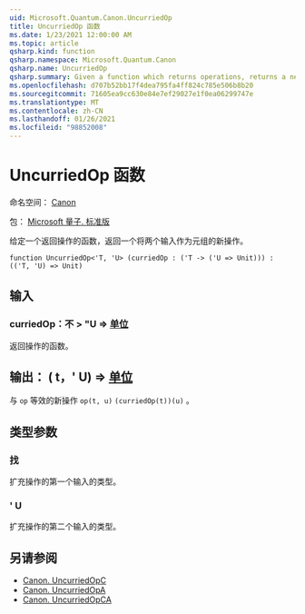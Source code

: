 ```yaml
---
uid: Microsoft.Quantum.Canon.UncurriedOp
title: UncurriedOp 函数
ms.date: 1/23/2021 12:00:00 AM
ms.topic: article
qsharp.kind: function
qsharp.namespace: Microsoft.Quantum.Canon
qsharp.name: UncurriedOp
qsharp.summary: Given a function which returns operations, returns a new operation which takes both inputs as a tuple.
ms.openlocfilehash: d707b52bb17f4dea795fa4ff824c785e506b8b20
ms.sourcegitcommit: 71605ea9cc630e84e7ef29027e1f0ea06299747e
ms.translationtype: MT
ms.contentlocale: zh-CN
ms.lasthandoff: 01/26/2021
ms.locfileid: "98852008"
---
```

# <a name="uncurriedop-function"></a>UncurriedOp 函数

命名空间： [Canon](xref:Microsoft.Quantum.Canon)

包： [Microsoft 量子. 标准版](https://nuget.org/packages/Microsoft.Quantum.Standard)


给定一个返回操作的函数，返回一个将两个输入作为元组的新操作。

```qsharp
function UncurriedOp<'T, 'U> (curriedOp : ('T -> ('U => Unit))) : (('T, 'U) => Unit)
```


## <a name="input"></a>输入

### <a name="curriedop--t---u--unit"></a>curriedOp：不 > "U => [单位](xref:microsoft.quantum.lang-ref.unit) 

返回操作的函数。



## <a name="output--tu--unit"></a>输出： ( t，' U) => [单位](xref:microsoft.quantum.lang-ref.unit) 

与 `op` 等效的新操作 `op(t, u)` `(curriedOp(t))(u)` 。

## <a name="type-parameters"></a>类型参数

### <a name="t"></a>找

扩充操作的第一个输入的类型。
### <a name="u"></a>' U

扩充操作的第二个输入的类型。

## <a name="see-also"></a>另请参阅

- [Canon. UncurriedOpC](xref:Microsoft.Quantum.Canon.UncurriedOpC)
- [Canon. UncurriedOpA](xref:Microsoft.Quantum.Canon.UncurriedOpA)
- [Canon. UncurriedOpCA](xref:Microsoft.Quantum.Canon.UncurriedOpCA)